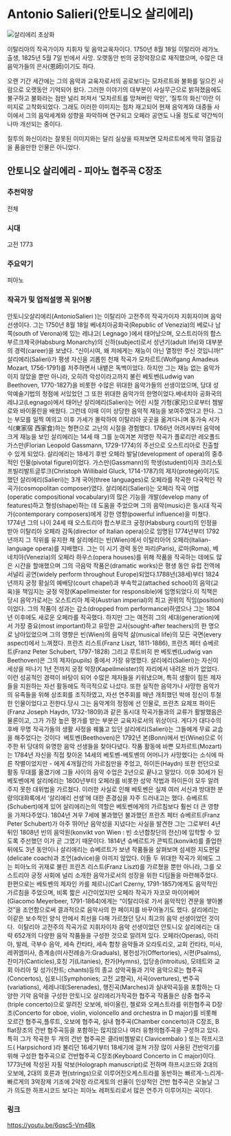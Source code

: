 # Antonio Salieri(안토니오 살리에리)

![살리에리 초상화](https://ww.namu.la/s/7cef3d1befc1f9b9f3901c8f67925d1b4327451d60c746bfbdec1ac3e9896376fd89df44276d0a06400a8ac2ac99946fe1e8dd107a6d01af9e974177c70f8be415c2675e3c3acb44d6f9a04fa3df49ea01bf69a92fee7b57eba9af6571d127c5)

이탈리아의 작곡가이자 지휘자 및 음악교육자이다. 1750년 8월 18일 이탈리아 레가노 출생, 1825년 5월 7일 빈에서 사망. 오랫동안 빈의 궁정악장으로 재직했으며, 수많은 대음악가들의 은사(恩師)이기도 하다.

오랜 기간 세간에는 그의 음악과 교육자로서의 공로보다는 모차르트와 불화를 일으킨 사람으로 오랫동안 기억되어 왔다. 그러한 이야기의 대부분이 사실무근으로 밝혀졌음에도 불구하고 불화라는 점만 널리 퍼져서 '모차르트를 망쳐버린 악인', '질투의 화신'이란 이미지로 고착화되었다. 그래도 이러한 이미지는 점차 재고되어 현재 음악계와 대중들 사이에서 그의 음악세계와 성향을 파악하며 연구되고 오페라 공연도 나올 정도로 약간씩이나마 개선되는 중이다.

질투의 화신이라는 잘못된 이미지와는 달리 실상을 따져보면 모차르트에게 딱히 열등감을 품을만한 인물은 아니었다.

## 안토니오 살리에리 - 피아노 협주곡 C장조

### 추천악장

전체

### 시대

고전 1773

### 주요악기

피아노

### 작곡가 및 업적설명 꼭 읽어봥

​안토니오살리에리(AntonioSalieri )는 이탈리아 고전주의 작곡가이자 지휘자이며 음악선생이다. 그는 1750년 8월 18일 베네치아공화국(Republic of Venezia)의 베로나 남쪽(south of Verona)에 있는 레냐고( Legnago )에서 태어났으며, 오스트리아의 합스부르크제국(Habsburg Monarchy)의 신하(subject)로서 성년기(adult life)와 대부분의 경력(career)을 보냈다. “신이시여, 왜 저에게는 재능이 아닌 열정만 주신 것입니까!” 살리에리(Salieri)가 평생 자신을 괴롭힌 천재 작곡가 모차르트(Wolfgang Amadeus Mozart, 1756-1791)를 저주하면서 내뱉은 독백이었다. 하지만 그는 재능 없는 음악가이지 않았을 뿐만 아니라, 오히려 악성이라고까지 불린 베토벤(Ludwig van Beethoven, 1770-1827)을 비롯한 수많은 위대한 음악가들의 선생이었으며, 당대 성악예술기법의 정점에 서있었던 그 또한 위대한 음악가의 한명이었다.베네치아 공화국의 레냐고(Legnago)에서 태어난 살리에리(Salieri)는 어린 시절 가형(家兄)으로부터 쳄발로와 바이올린을 배웠다. 그런데 이때 이미 상당한 음악적 재능을 보여주었다고 한다. 그는 부모를 일찍 여의고 이후 가세가 몰락하여 이탈리아 곳곳을 옮겨다니며 동가숙 서가식(東家宿 西家食)하는 형편으로 고난의 시절을 경험했다. 1766년 어려서부터 음악에 크게 재능을 보인 살리에리는 14세 때 그를 눈여겨본 저명한 작곡가 플로리안 레오폴드 가스만(Florian Leopold Gassmann, 1729-1774)의 주선으로 오스트리아로 진출할 수 있게 되었다. 살리에리는 18세기 후반 오페라 발달(development of opera)의 중추적인 인물(pivotal figure)이었다. 가스만(Gassmann)의 학생(student)이자 크리스토프빌리발트글루크(Christoph Willibald Gluck, 1714-1787)의 제자(protégé)이기도 했던 살리에리(Salieri)는 3개 국어(three languages)로 오페라를 작곡한 다국적인 작곡가(cosmopolitan composer)였다. 살리에리(Salieri)는 오페라 작곡 어법(operatic compositional vocabulary)의 많은 기능을 개발(develop many of features)하고 형성(shape)하는 데 도움을 주었으며 그의 음악(music)은 동시대 작곡가(contemporary composers)에게 강한 영향(powerful influence)을 미쳤다.
​
1774년 그의 나이 24세 때 오스트리아 합스부르크 궁정(Habsburg court)의 인정을 받아 이탈리아 오페라 감독(director of Italian opera)으로 임명된 1774년부터 1792년까지 그 직위를 유지한 채 살리에리는 빈(Wien)에서 이탈리아어 오페라(Italian-language opera)를 지배했다. 그는 이 시기 경력 동안 파리(Paris), 로마(Roma), 베네치아(Venezia)의 오페라 하우스(opera houses)를 위해 작품을 작곡하는 데에도 많은 시간을 할애했으며 그의 극음악 작품은(dramatic works)은 평생 동안 유럽 전역에서널리 공연(widely perform throughout Europe)되었다.1788년(38세)부터 1824년까지 궁정 황실의 예배당(court chapel)과 부속학교(attached school)의 음악(교육)을 책임지는 궁정 악장(Kapellmeister for responsible)에 임명되었다.이 직책은 당시 음악가로서는 오스트리아 제국(Austrian imperial)의 최고 권위의 직임(position)이었다. 그의 작품이 성과는 감소(dropped from performance)하였으나 그는 1804년 이후에도 새로운 오페라를 작곡했다. 하지만 그는 여전히 그의 세대(generation)에서 가장 중요(most important)하고 유망한 교사(sought-after teachers)의 한 명으로 남아있었으며 그의 영향은 빈(Wien)의 음악적 삶(musical life)의 모든 국면(every aspect)에서 느껴졌다. 프란츠 리스트(Franz Liszt, 1811-1886), 프란츠 페터 슈베르트(Franz Peter Schubert, 1797-1828) 그리고 루트비히 판 베토벤(Ludwig van Beethoven)은 그의 제자(pupils) 중에서 가장 유명했다. 살리에리(Salieri)는 자신이 세상을 떠나기 1년 전까지 궁정 악장(Kapellmeister)의 자리에서 내려온 바가 없었다.이런 성공적인 경력이 바탕이 되어 수많은 제자들을 키워냈으며, 특히 생활이 힘든 제자들을 지원하는 자선 활동에도 적극적으로 나섰다. 또한 실직한 음악가나 사망한 음악가의 유족들을 위해 상조회를 조직하였고, 자선 연주회를 매년 개최했던 박애 정신이 투철한 인물이었다고 전한다.당시 그는 음악계의 정점에 선 인물로, 프란츠 요제프 하이든(Franz Joseph Haydn, 1732-1809)과 같은 동시대 작곡가들과의 교류가 활발했음은 물론이고, 그가 가장 높은 평가를 받는 부분은 교육자로서의 위상이다. 게다가 대다수의 후배 무명 작곡가들의 생활 사정을 꿰뚫고 있던 살리에리(Salieri)는 그들에게 무료 교습을 해주었다는 것이다
​
베토벤(Beethoven)은 1792년 본(Bonn)에서 빈(Wine)으로 이주한 뒤 당대의 유명한 음악 선생들을 찾아다녔다. 작품 활동에 바쁜 모차르트(Mozart)는 1784년 자신을 직접 찾아온 14세의 베토벤-베토벤의 어머니가 사망했다는 소식에 따른 작별이었지만 - 에게 4개월간의 가르침만을 주었고, 하이든(Haydn) 또한 런던으로 활동 무대를 옮겼기에 그들 사이의 음악 수업은 2년으로 끝나고 말았다. 이후 30세가 된 베토벤에게 살리에리는 1800년부터 오페라를 비롯한 성악 작법과 하이든이 모두 알려주지 못한 대위법을 가르쳤다. 이러한 사실로 인해 베토벤은 실제 여러 서신과 방대한 분량의대화록에서 ‘살리에리 선생’에 대한 존경심을 자주 드러내고는 했다. 슈베르트(Schubert)에게 있어 살리에리는의 역할은 베토벤에게의 가르침보다 훨씬 더 큰 영향을 가져다주었다. 1804년 겨우 7세에 불과했던 불과했던 프란츠 페터 슈베르트(Franz Peter Schubert)가 아주 뛰어난 음악성을 지녔다는 사실을 발견한 그는 그로부터 4년 뒤인 1808년 빈의 음악원(konvikt von Wien : 빈 소년합창단의 전신)에 입학할 수 있도록 주선했던 이가 곧 그였기 때문이다. 1814년 슈베르트가 콘빅트(konvikt)를 졸업한 뒤에도 3년 동안이나 살리에리는 슈베르트가 보낸 작품들을 살펴보며 섬세한 지도편달(delicate coach)과 조언(advice)을 아끼지 않았다. 이들 두 위대한 작곡가 외에도 그는 피아노의 귀재로 불린 프란츠 리스트(Franz Liszt)를 가르쳤을 뿐만 아니라, 그를 오스트리아 궁정 사회에 널리 소개한 음악가로서의 성장을 위한 디딤돌을 마련해주었다. 한편으로는 베토벤의 제자인 카를 체르니(Carl Czerny, 1791-1857)에게도 음악적인 가르침을 주었으며, 비록 짧은 시간이었지만 오페라 작곡가 자코모 마이어베어(Giacomo Meyerbeer, 1791-1864)에게는 “이탈리아로 가서 음악적인 견문을 쌓아볼 것”을 조언함으로써 결과적으로 음악사의 한 페이지를 바꾸어놓기도 했다. 살리에리는 이같은 보수적인 양식 안에서 최선을 다해 가르쳤던 당시 최고의 음악 선생이었던 것이다.
​
이탈리아 고전주의 작곡가로 지휘자이자 음악 선생이었던 안토니오 살리에리는 대략 652개의 다양한 음악 작품들을 구성한 것으로 알려져 있다. 오페라(Operas), 아리아, 발레, 극부수 음악, 세속 칸타타, 세속 합창 음악들과 오라토리오, 교회 칸타타, 미사, 레퀴엠미사, 층계송(미사전례송가:Graduals), 봉헌성가(Offertories), 시편(Psalms), 찬미가(Canticles),호칭 기(Litanies), 찬가(Hymns), 입당송(Introitus), 모테트와 교회 아리아 및 성가(찬트; chants)등의 종교 성악곡들과 기악 음악으로는 협주곡(Concertos), 심포니(Symphonies; 고전 교향곡), 서곡(overtures), 변주곡(variations), 세레나데(Serenades), 행진곡(Marches)과 실내악곡등을 포함하는 다양한 기악 음악을 구성한 안토니오 살리에리가작곡한 협주곡 작품들은 삼중 협주곡(triple concerto)으로 알려진 오보에, 바이올린, 첼로와 오케스트라를 위한협주곡 D장조(Concerto for oboe, violin, violoncello and orchestra in D major)를 비롯해 오르간 협주곡,플루트, 오보에 협주곡, 실내 협주곡(Chamber concerto)과 C장조, B flat장조의 건반 협주곡등을 포함하는 많지않으나 여러 유형의협주곡을 구성하고 있다. 특히 그가 작곡한 두 개의 건반 협주곡은 클라비쳄발로( Clavicembalo ) 또는 하프시코드( Harpsichord )라 불리던 16세기부터 18세기에 걸쳐 가장 많이 사용된 건반악기를 위해 구성한 협주곡으로 건반협주곡 C장조(Keyboard Concerto in C major)이다. 1773년에 작성된 자필 악보(Holograph manuscript)로 전하며 하프시코드와 2대의 오보에, 2대의 호른과 현(strings)으로 이루어진오케스트라를 동반하는 빠르게-느리게-빠르게의 3악장제 기조에 2악장 라르게토의 선율이 인상적인 건반 협주곡은 오늘날 그가 의도한 하프시코드 보다는 피아노 레퍼토리로서 많은 연주가 이루어지는 곡이다.

### 링크

https://youtu.be/6qsc5-Vm4Bk
